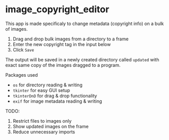 # image_copyright_editor
This app is made specificaly to change metadata (copyright info) on a bulk of images.

1. Drag and drop bulk images from a directory to a frame
2. Enter the new copyright tag in the input below
3. Click `Save`

The output will be saved in a newly created directory called `updated` with exact same copy of the images dragged to a program.

Packages used
- `os` for directory reading & writing
- `tkinter` for easy GUI setup
- `tkinterDnD` for drag & drop functionality
- `exif` for image metadata reading & writing

TODO:
1. Restrict files to images only
2. Show updated images on the frame
3. Reduce unnecessary imports
